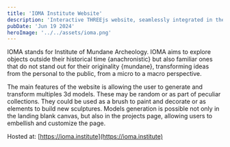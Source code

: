 ```yaml
---
title: 'IOMA Institute Website'
description: 'Interactive THREEjs website, seamlessly integrated in the pages, letting the user explore the collection of objects of the IOMA Institute.'
pubDate: 'Jun 19 2024'
heroImage: '../../assets/ioma.png'
---
```


IOMA stands for Institute of Mundane Archeology. IOMA aims to explore objects outside their historical time {anachronistic} but also familiar ones that do not stand out for their originality {mundane}, transforming ideas from the personal to the public, from a micro to a macro perspective.

The main features of the website is allowing the user to generate and transform multiples 3d models. These may be random or as part of peculiar collections. They could be used as a brush to paint and decorate or as elements to build new sculptures. Models generation is possible not only in the landing blank canvas, but also in the projects page, allowing users to embellish and customize the page.

Hosted at: [https://ioma.institute](https://ioma.institute)
